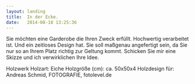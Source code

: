```yaml
---
layout: landing
title:  In der Ecke.
date:   2014-08-18 13:25:36
---
```


Sie möchten eine Garderobe die Ihren Zweck erfüllt. Hochwertig verarbeitet ist. Und ein zeitloses Design hat. Sie soll maßgenau angefertigt sein, da Sie nur so an Ihrem Platz richtig zur Geltung kommt. Schicken Sie mir eine Skizze und ich verwirklichen Ihre Idee.

Holzwerk
Holzart: Eiche
Holzgröße (cm): ca. 50x50x4
Holzdesign für: Andreas Schmid, FOTOGRAFIE, fotolevel.de